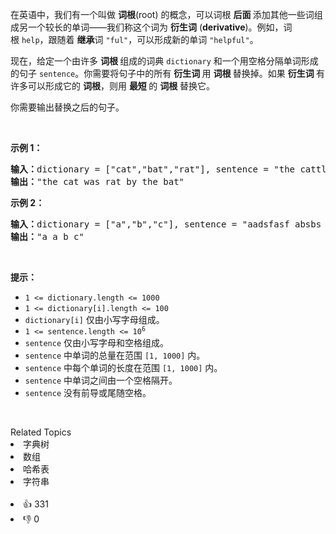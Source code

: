 <p>在英语中，我们有一个叫做&nbsp;<strong>词根</strong>(root) 的概念，可以词根&nbsp;<strong>后面&nbsp;</strong>添加其他一些词组成另一个较长的单词——我们称这个词为 <strong>衍生词</strong>&nbsp;(<strong>derivative</strong>)。例如，词根&nbsp;<code>help</code>，跟随着 <strong>继承</strong>词&nbsp;<code>"ful"</code>，可以形成新的单词&nbsp;<code>"helpful"</code>。</p>

<p>现在，给定一个由许多&nbsp;<strong>词根&nbsp;</strong>组成的词典 <code>dictionary</code> 和一个用空格分隔单词形成的句子 <code>sentence</code>。你需要将句子中的所有&nbsp;<strong>衍生词&nbsp;</strong>用&nbsp;<strong>词根&nbsp;</strong>替换掉。如果&nbsp;<strong>衍生词&nbsp;</strong>有许多可以形成它的&nbsp;<strong>词根</strong>，则用&nbsp;<strong>最短&nbsp;</strong>的 <strong>词根</strong> 替换它。</p>

<p>你需要输出替换之后的句子。</p>

<p>&nbsp;</p>

<p><strong>示例 1：</strong></p>

<pre>
<strong>输入：</strong>dictionary = ["cat","bat","rat"], sentence = "the cattle was rattled by the battery"
<strong>输出：</strong>"the cat was rat by the bat"
</pre>

<p><strong>示例 2：</strong></p>

<pre>
<strong>输入：</strong>dictionary = ["a","b","c"], sentence = "aadsfasf absbs bbab cadsfafs"
<strong>输出：</strong>"a a b c"
</pre>

<p>&nbsp;</p>

<p><strong>提示：</strong></p>

<ul> 
 <li><code>1 &lt;= dictionary.length&nbsp;&lt;= 1000</code></li> 
 <li><code>1 &lt;= dictionary[i].length &lt;= 100</code></li> 
 <li><code>dictionary[i]</code>&nbsp;仅由小写字母组成。</li> 
 <li><code>1 &lt;= sentence.length &lt;= 10<sup>6</sup></code></li> 
 <li><code>sentence</code>&nbsp;仅由小写字母和空格组成。</li> 
 <li><code>sentence</code> 中单词的总量在范围 <code>[1, 1000]</code> 内。</li> 
 <li><code>sentence</code> 中每个单词的长度在范围 <code>[1, 1000]</code> 内。</li> 
 <li><code>sentence</code> 中单词之间由一个空格隔开。</li> 
 <li><code>sentence</code>&nbsp;没有前导或尾随空格。</li> 
</ul>

<p>&nbsp;</p>

<div><div>Related Topics</div><div><li>字典树</li><li>数组</li><li>哈希表</li><li>字符串</li></div></div><br><div><li>👍 331</li><li>👎 0</li></div>